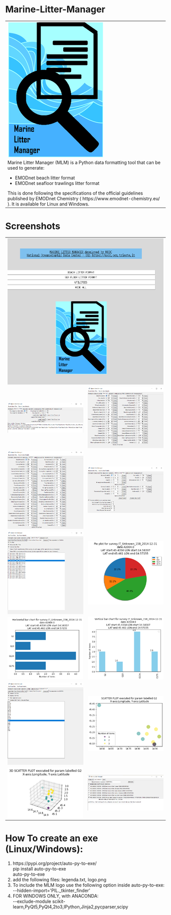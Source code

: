 # Marine-Litter-Manager

<center>
<table border ="0">
 <tr>
  <td>
<img src="img/test2.png" width="300"> 
  </td>
  </tr>
 <tr>
  <td>
Marine Litter Manager (MLM) is a Python data formatting tool that can be used to generate:

   
<ul>
  <li>EMODnet beach litter format</li>
  <li>EMODnet seafloor trawlings litter format</li>
</ul>
This is done following the specifications of the official guidelines published by EMODnet Chemistry ( https://www.emodnet-chemistry.eu/ ). It is available for Linux and Windows. 
</td>
  </tr>
 </table>
</center>

# Screenshots
<center>
<table border ="0">
 <tr>
  <td colspan="2">
<img src="img/main.png" width="600">
  </td>
  </tr>
 <tr>
  <td>
<img src="img/10.png" width="300">
  </td>
  <td>
<img src="img/11.png" width="300">
  </td>
  </tr>
  <tr>
  <td>
<img src="img/12.png" width="300">
  </td>
  <td>
<img src="img/13.png" width="300">
  </td>
  </tr>
  <tr>
  <td>
<img src="img/14.png" width="300">
  </td>
  <td>
<img src="img/15.png" width="300">
  </td>
  </tr>
  <tr>
  <td>
<img src="img/16.png" width="300">
  </td>
  <td>
<img src="img/17.png" width="300">
  </td>
  </tr>
  <tr>
  <td>
<img src="img/18.png" width="300">
  </td>
  <td>
<img src="img/19.png" width="300">
  </td>
  </tr>
  <tr>
  <td>
<img src="img/20.png" width="300">
  </td>
  <td>
<img src="img/21.png" width="300">
  </td>
  </tr>
 </table>
</center>

# How To create an exe (Linux/Windows):
<ol>
<li>
https://pypi.org/project/auto-py-to-exe/
<br>
pip install auto-py-to-exe
<br>
auto-py-to-exe
</li>
<li>
add the following files: legenda.txt, logo.png
</li>
<li>
To include the MLM logo use the following option inside auto-py-to-exe:
<br>
--hidden-import='PIL._tkinter_finder'
</li>
<li>
FOR WINDOWS ONLY, with ANACONDA:
<br>
--exclude-module scikit-learn,PyQt5,PyQt4,2to3,IPython,Jinja2,pycparser,scipy
 </li>
</ol>

